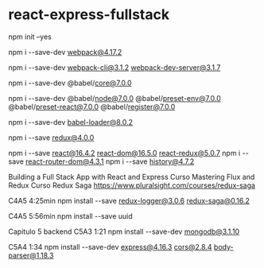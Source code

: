 # react-express-fullstack

npm init –yes

npm i --save-dev webpack@4.17.2

npm i --save-dev webpack-cli@3.1.2 webpack-dev-server@3.1.7

npm i --save-dev @babel/core@7.0.0

npm i --save-dev @babel/node@7.0.0 @babel/preset-env@7.0.0 @babel/preset-react@7.0.0 @babel/register@7.0.0

npm i --save-dev babel-loader@8.0.2

npm i --save redux@4.0.0

npm i --save react@16.4.2 react-dom@16.5.0 react-redux@5.0.7
npm i --save react-router-dom@4.3.1
npm i --save history@4.7.2

Building a Full Stack App with React and Express
Curso Mastering Flux and Redux
Curso Redux Saga https://www.pluralsight.com/courses/redux-saga

C4A5 4:25min
npm install --save redux-logger@3.0.6 redux-saga@0.16.2

C4A5 5:56min
npm install --save uuid

Capitulo 5 backend
C5A3 1:21
npm install --save-dev mongodb@3.1.10

C5A4 1:34
npm install --save-dev express@4.16.3 cors@2.8.4 body-parser@1.18.3
